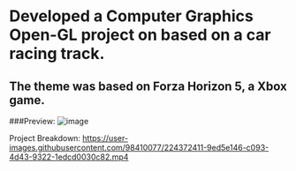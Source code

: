 # Developed a Computer Graphics Open-GL project on based on a car racing track.
## The theme was based on Forza Horizon 5, a Xbox game.

###Preview:
![image](https://user-images.githubusercontent.com/98410077/224372664-f49e924c-17dc-419f-9622-e3bfc286f22b.png)

Project Breakdown:
https://user-images.githubusercontent.com/98410077/224372411-9ed5e146-c093-4d43-9322-1edcd0030c82.mp4

